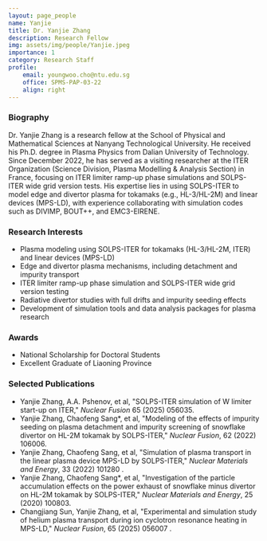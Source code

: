 ```yaml
---
layout: page_people
name: Yanjie
title: Dr. Yanjie Zhang
description: Research Fellow
img: assets/img/people/Yanjie.jpeg
importance: 1
category: Research Staff
profile:
    email: youngwoo.cho@ntu.edu.sg
    office: SPMS-PAP-03-22
    align: right
---
```

### Biography
Dr. Yanjie Zhang is a research fellow at the School of Physical and Mathematical Sciences at Nanyang Technological University. He received his Ph.D. degree in Plasma Physics from Dalian University of Technology. Since December 2022, he has served as a visiting researcher at the ITER Organization (Science Division, Plasma Modelling & Analysis Section) in France, focusing on ITER limiter ramp-up phase simulations and SOLPS-ITER wide grid version tests. His expertise lies in using SOLPS-ITER to model edge and divertor plasma for tokamaks (e.g., HL-3/HL-2M) and linear devices (MPS-LD), with experience collaborating with simulation codes such as DIVIMP, BOUT++, and EMC3-EIRENE.

### Research Interests
- Plasma modeling using SOLPS-ITER for tokamaks (HL-3/HL-2M, ITER) and linear devices (MPS-LD) 
- Edge and divertor plasma mechanisms, including detachment and impurity transport 
- ITER limiter ramp-up phase simulation and SOLPS-ITER wide grid version testing 
- Radiative divertor studies with full drifts and impurity seeding effects 
- Development of simulation tools and data analysis packages for plasma research
 

### Awards
- National Scholarship for Doctoral Students
- Excellent Graduate of Liaoning Province 

### Selected Publications
- Yanjie Zhang, A.A. Pshenov, et al, "SOLPS-ITER simulation of W limiter start-up on ITER," *Nuclear Fusion* 65 (2025) 056035.
- Yanjie Zhang, Chaofeng Sang*, et al, "Modeling of the effects of impurity seeding on plasma detachment and impurity screening of snowflake divertor on HL-2M tokamak by SOLPS-ITER," *Nuclear Fusion*, 62 (2022) 106006. 
- Yanjie Zhang, Chaofeng Sang, et al, "Simulation of plasma transport in the linear plasma device MPS-LD by SOLPS-ITER," *Nuclear Materials and Energy*, 33 (2022) 101280 . 
- Yanjie Zhang, Chaofeng Sang*, et al, "Investigation of the particle accumulation effects on the power exhaust of snowflake minus divertor on HL-2M tokamak by SOLPS-ITER," *Nuclear Materials and Energy*, 25 (2020) 100803. 
- Changjiang Sun, Yanjie Zhang, et al, "Experimental and simulation study of helium plasma transport during ion cyclotron resonance heating in MPS-LD," *Nuclear Fusion*, 65 (2025) 056007 . 

